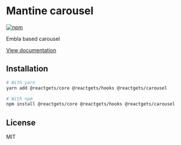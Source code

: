 # Mantine carousel

[![npm](https://img.shields.io/npm/dm/@reactgets/carousel)](https://www.npmjs.com/package/@reactgets/carousel)

Embla based carousel

[View documentation](https://mantine.dev/)

## Installation

```bash
# With yarn
yarn add @reactgets/core @reactgets/hooks @reactgets/carousel

# With npm
npm install @reactgets/core @reactgets/hooks @reactgets/carousel
```

## License

MIT
